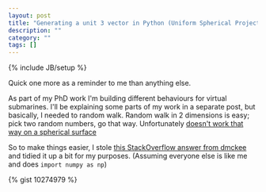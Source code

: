 ```yaml
---
layout: post
title: "Generating a unit 3 vector in Python (Uniform Spherical Projection)"
description: ""
category: ""
tags: []
---
```

{% include JB/setup %}

Quick one more as a reminder to me than anything else. 

As part of my PhD work I'm building different behaviours for virtual submarines. I'll be explaining some parts of my work in a separate post, but basically, I needed to random walk. Random walk in 2 dimensions is easy; pick two random numbers, go that way. Unfortunately [doesn't work that way on a spherical surface](http://hbfs.wordpress.com/2010/10/12/random-points-on-a-sphere-generating-random-sequences-iii/)

So to make things easier, I stole [this StackOverflow answer from dmckee](http://stackoverflow.com/a/5408843/252556) and tidied it up a bit for my purposes. (Assuming everyone else is like me and does `import numpy as np`)

{% gist 10274979 %}
